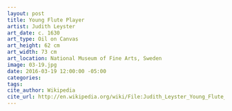 ```yaml
---
layout: post
title: Young Flute Player
artist: Judith Leyster
art_date: c. 1630
art_type: Oil on Canvas
art_height: 62 cm
art_width: 73 cm
art_location: National Museum of Fine Arts, Sweden
image: 03-19.jpg
date: 2016-03-19 12:00:00 -05:00
categories:
tags:
cite_author: Wikipedia
cite_url: http://en.wikipedia.org/wiki/File:Judith_Leyster_Young_Flute_Player.jpg
---
```

